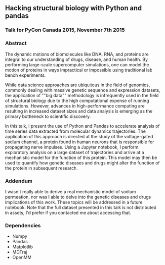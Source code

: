 ## Hacking structural biology with Python and pandas
### Talk for PyCon Canada 2015, November 7th 2015

### Abstract

The dynamic motions of biomolecules like DNA, RNA, and proteins are integral to our understanding of drugs, disease, and human health. By performing large-scale supercomputer simulations, one can model the motion of proteins in ways impractical or impossible using traditional lab bench experiments.

While data science approaches are ubiquitous in the field of genomics, commonly dealing with massive genetic sequence and expression datasets, the application of ""big data"" methodology is infrequently used in the field of structural biology due to the high computational expense of running simulations. However, advances in high-performance computing are resulting in increased dataset sizes and data analysis is emerging as the primary bottleneck to scientific discovery.

In this talk, I present the use of Python and Pandas to accelerate analysis of time series data extracted from molecular dynamics trajectories. The application of this approach is directed at the study of the voltage-gated sodium channel, a protein found in human neurons that is responsible for propagating nerve impulses. Using a Jupyter notebook, I perform exploratory analysis on a large dataset of trajectories and arrive at a mechanistic model for the function of this protein. This model may then be used to quantify how genetic diseases and drugs might alter the function of the protein in subsequent research.

### Addendum

I wasn't really able to derive a real mechanistic model of sodium permeation, nor was I able to delve into the genetic diseases and drugs implications of this work. These topics will be addressed in a future notebook. Note that the full dataset presented in this talk is not distributed in assets, I'd prefer if you contacted me about accessing that.

### Dependencies

* Numpy
* Pandas
* Matplotlib
* MDTraj
* OpenMM
